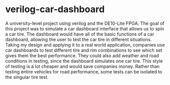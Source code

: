 # verilog-car-dashboard
A university-level project using verilog and the DE10-Lite FPGA.  The goal of this project was to simulate a car dashboard interface that allows us to spin a car tire.  The dashboard would have all of the basic functions of a car dashboard, allowing the user to test the car tire in different situations.  Taking my design and applying it to a real world application, companies use car dashboards to test different tire and rim combinations to see which set gives them the best performance.  They could also add weather and road conditions in testing, since the dashboard simulates one car tire.  This style of testing is a lot cheaper and would save companies money.  Rather than testing entire vehicles for road performance, some tests can be isolated to the singular tire test.
